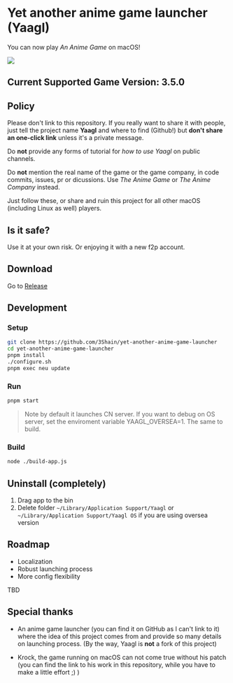 # Yet another anime game launcher (Yaagl)

You can now play _An Anime Game_ on macOS!

 <img src="docs/screenshot35.png">

## Current Supported Game Version: 3.5.0

## Policy

Please don't link to this repository. If you really want to share it with people, just tell the project name __Yaagl__ and where to find (Github!) but __don't share an one-click link__ unless it's a private message.

Do __not__ provide any forms of tutorial for _how to use Yaagl_ on public channels.

Do __not__ mention the real name of the game or the game company, in code commits, issues, pr or dicussions. Use _The Anime Game_ or _The Anime Company_ instead.

Just follow these, or share and ruin this project for all other macOS (including Linux as well) players.

## Is it safe?

Use it at your own risk. Or enjoying it with a new f2p account.

## Download

Go to [Release](https://github.com/3Shain/yet-another-anime-game-launcher/releases)

## Development

### Setup
```sh
git clone https://github.com/3Shain/yet-another-anime-game-launcher
cd yet-another-anime-game-launcher
pnpm install
./configure.sh
pnpm exec neu update
```


### Run
```sh
pnpm start
```
> Note by default it launches CN server. If you want to debug on OS server, set the enviroment variable YAAGL_OVERSEA=1. The same to build.

### Build
```sh
node ./build-app.js
```

## Uninstall (completely)
1. Drag app to the bin
2. Delete folder `~/Library/Application Support/Yaagl` or `~/Library/Application Support/Yaagl OS` if you are using oversea version

## Roadmap

* Localization
* Robust launching process
* More config flexibility

TBD

## Special thanks
* An anime game launcher (you can find it on GitHub as I can't link to it) where the idea of this project comes from and provide so many details on launching process. (By the way, Yaagl is __not__ a fork of this project)

* Krock, the game running on macOS can not come true without his patch (you can find the link to his work in this repository, while you have to make a little effort ;) )